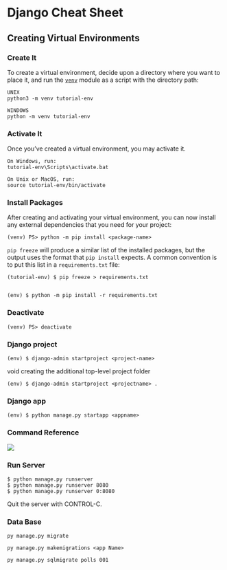 # Django Cheat Sheet

## Creating Virtual Environments

### Create It

To create a virtual environment, decide upon a directory where you want to place it, and run the [`venv`](https://docs.python.org/3/library/venv.html#module-venv "venv: Creation of virtual environments.") module as a script with the directory path:

```
UNIX
python3 -m venv tutorial-env

WINDOWS
python -m venv tutorial-env
```

### Activate It

Once you’ve created a virtual environment, you may activate it.

```
On Windows, run:
tutorial-env\Scripts\activate.bat

On Unix or MacOS, run:
source tutorial-env/bin/activate
```

### Install Packages

After creating and activating your virtual environment, you can now install any external dependencies that you need for your project:

```
(venv) PS> python -m pip install <package-name>
```

`pip freeze` will produce a similar list of the installed packages, but the output uses the format that `pip install` expects. A common convention is to put this list in a `requirements.txt` file:

```
(tutorial-env) $ pip freeze > requirements.txt


(env) $ python -m pip install -r requirements.txt
```

### Deactivate

```
(venv) PS> deactivate
```

### Django project

```
(env) $ django-admin startproject <project-name>
```

void creating the additional top-level project folder

```
(env) $ django-admin startproject <projectname> .
```

### Django app

```
(env) $ python manage.py startapp <appname>
```

### Command Reference

![](C:\Users\Farid\AppData\Roaming\marktext\images\2022-07-26-18-09-39-image.png)

### Run Server

```
$ python manage.py runserver
$ python manage.py runserver 8080
$ python manage.py runserver 0:8080
```

Quit the server with CONTROL-C.

### Data Base

```
py manage.py migrate

py manage.py makemigrations <app Name>

py manage.py sqlmigrate polls 001
```
